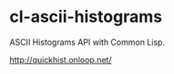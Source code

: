 cl-ascii-histograms
===================

ASCII Histograms API with Common Lisp.

http://quickhist.onloop.net/
